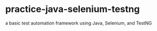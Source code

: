 # practice-java-selenium-testng
a basic test automation framework using Java, Selenium, and TestNG

